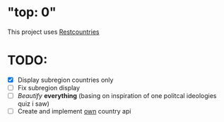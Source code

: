 # "top: 0"
This project uses [Restcountries](https://restcountries.com/)

<!-- I havent worked on this project for 3 days and already forgot what i was supposed do -->
<!-- so yeah todo a bit empty curr *1 🔇 -->
<!-- also i gotta learn how to update the package version *2 but is ok, itll take time -->

# TODO:
- [X] Display subregion countries only
- [ ] Fix subregion display
- [ ] *Beautify* **everything** (basing on inspiration of one politcal ideologies quiz i saw)
- [ ] Create and implement [own](https://github.com/Zilezia/ZJountries) country api

<!-- *1 todo todo: upd todo -->
<!-- *2 will give it 0.7.1 or 0.7.2 atm i think ill get that right -->